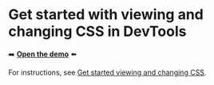 # Get started with viewing and changing CSS in DevTools

➡️ **[Open the demo](https://microsoftedge.github.io/Demos/devtools-css-get-started/)** ⬅️

For instructions, see [Get started viewing and changing CSS](https://learn.microsoft.com/microsoft-edge/devtools/css/).
